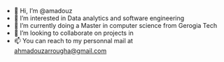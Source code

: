 - 👋 Hi, I’m @amadouz
- 👀 I’m interested in Data analytics and software engineering
- 🌱 I’m currently doing a Master in computer science from Gerogia Tech
- 💞️ I’m looking to collaborate on projects in 
- 📫 You can reach to my personnal mail at ahmadouzarrougha@gmail.com

<!---
amadouz/amadouz is a ✨ special ✨ repository because its `README.md` (this file) appears on your GitHub profile.
You can click the Preview link to take a look at your changes.
--->
